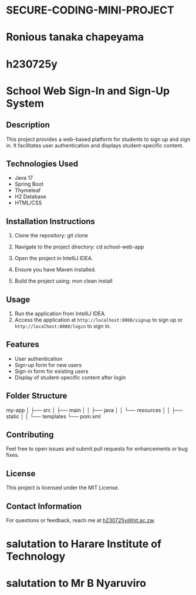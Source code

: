 # SECURE-CODING-MINI-PROJECT
# Ronious tanaka chapeyama
# h230725y
# School Web Sign-In and Sign-Up System

## Description
This project provides a web-based platform for students to sign up and sign in. It facilitates user authentication and displays student-specific content.

## Technologies Used
- Java 17
- Spring Boot
- Thymeleaf
- H2 Database
- HTML/CSS

## Installation Instructions
1. Clone the repository:
git clone 

2. Navigate to the project directory:
cd school-web-app


3. Open the project in IntelliJ IDEA.
4. Ensure you have Maven installed.
5. Build the project using:
mvn clean install


## Usage
1. Run the application from IntelliJ IDEA.
2. Access the application at `http://localhost:8080/signup` to sign up or `http://localhost:8080/login` to sign in.

## Features
- User authentication
- Sign-up form for new users
- Sign-in form for existing users
- Display of student-specific content after login

## Folder Structure
my-app │ ├── src │ ├── main │ │ ├── java │ │ └── resources │ │ ├── static │ │ └── templates └── pom.xml


## Contributing
Feel free to open issues and submit pull requests for enhancements or bug fixes.

## License
This project is licensed under the MIT License.

## Contact Information
For questions or feedback, reach me at h230725y@hit.ac.zw.


# salutation to Harare Institute of Technology 
# salutation to Mr B Nyaruviro 
